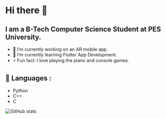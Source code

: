 # Hi there 👋

## I am a B-Tech Computer Science Student at PES University.

- 🔭 I’m currently working on an AR mobile app.
- 🌱 I’m currently learning Flutter App Development.
- ⚡ Fun fact: I love playing the piano and console games.

## 🧰 Languages :
- Python           
- C++
- C

![GitHub stats](https://github-readme-stats.vercel.app/api?username=Manab784&show_icons=true&theme=tokyonight)
